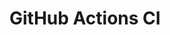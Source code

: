 # GitHub Actions CI











































































































































































































































































































































































